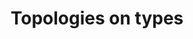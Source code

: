 ---
id_key: d028
categories: GT
tags:
- type spaces
authors:
- Dekel, Eddie
- Fudenberg, Drew
- Morris, Stephen
title: Topologies on types
journal: Harvard Institute of Economic Research Discussion Paper
num: 2093
year: 2005
pdf: topologies-on-types.pdf
permalink: "/papers/d028.txt"
layout: bib
---